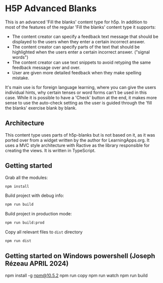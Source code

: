 # H5P Advanced Blanks

This is an advanced 'Fill the blanks' content type for h5p. In addition to most of the features of the regular 'Fill the blanks' content type it supports:

* The content creator can specify a feedback text message that should be displayed to the users when they enter a certain incorrect answer.
* The content creator can specify parts of the text that should be highlighted when the users enter a certain incorrect answer. ("signal words")
* The content creator can use text snippets to avoid retyping the same feedback message over and over.
* User are given more detailed feedback when they make spelling mistake.

It's main use is for foreign language learning, where you can give the users individual hints, why certain tenses or word forms can't be used in this case. While it is possible to have a 'Check' button at the end, it makes more sense to use the auto-check setting as the user is guided through the 'fill the blanks' exercise blank by blank.

## Architecture

This content type uses parts of h5p-blanks but is not based on it, as it was ported over from a widget written by the author for LearningApps.org. It uses a MVC style architecture with Ractive as the library responsible for creating the views. It is written in TypeScript.

## Getting started

Grab all the modules:

```bash
npm install
```

Build project with debug info:

```bash
npm run build
```

Build project in production mode:
```bash
npm run build:prod
```

Copy all relevant files to ``dist`` directory
```bash
npm run dist
```
## Getting started on Windows powershell (Joseph Rézeau APRIL 2024)

npm install -g npm@10.5.2
npm run copy
npm run watch
npm run build
